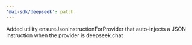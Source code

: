 ```yaml
---
'@ai-sdk/deepseek': patch
---
```


Added utility ensureJsonInstructionForProvider that auto-injects a JSON instruction when the provider is deepseek.chat
